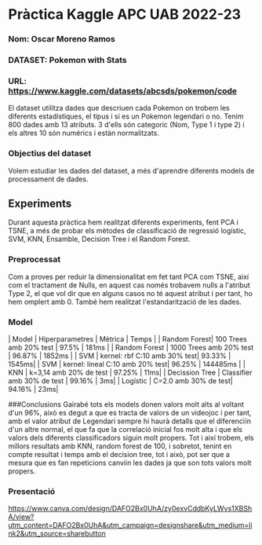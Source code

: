 # Pràctica Kaggle APC UAB 2022-23
### Nom: Oscar Moreno Ramos 
### DATASET: Pokemon with Stats
### URL: https://www.kaggle.com/datasets/abcsds/pokemon/code

El dataset utilitza dades que descriuen cada Pokemon on trobem les diferents estadístiques, el tipus i si es un Pokemon legendari o no.
Tenim 800 dades amb 13 atributs. 3 d'ells són categoric (Nom, Type 1 i type 2) i els altres 10 són numérics i estàn normalitzats.

### Objectius del dataset
Volem estudiar les dades del dataset, a més d'aprendre diferents models de processament de dades.
## Experiments
Durant aquesta pràctica hem realitzat diferents experiments, fent PCA i TSNE, a més de probar els mètodes de classificació de regressió logístic, SVM, KNN, Ensamble, Decision Tree i el Random Forest.
### Preprocessat
Com a proves per reduir la dimensionalitat em fet tant PCA com TSNE, així com el tractament de Nulls, en aquest cas només trobavem nulls a l'atribut Type 2, el que vol dir que en alguns casos no té aquest atribut i per tant, ho hem omplert amb 0. També hem realitzat l'estandarització de les dades.

### Model
| Model | Hiperparametres | Mètrica | Temps |
| Random Forest| 100 Trees amb 20% test  | 97.5% | 181ms |
| Random Forest | 1000 Trees amb 20% test | 96.87% | 1852ms |
| SVM | kernel: rbf C:10 amb 30% test| 93.33% | 1545ms|
| SVM | kernel: lineal C:10 amb 20% test| 96.25% | 144485ms |
| KNN | k=3,14 amb 20% de test | 97.25% | 11ms|
| Decission Tree | Classifier amb 30% de test | 99.16% | 3ms|
| Logístic | C=2.0 amb 30% de test| 94.16% | 23ms|


###Conclusions
Gairabé tots els models donen valors molt alts al voltant d'un 96%, això es degut a que es tracta de valors de un videojoc i per tant, amb el valor atribut de Legendari sempre hi haurà detalls que el diferencïin d'un altre normal, el que fa que la correlació inicial fos molt alta i que els valors dels diferents classificadors siguin molt propers. Tot i així trobem, els millors resultats amb KNN, random forest de 100, i sobretot, tenint en compte resultat i temps amb el decision tree, tot i això, pot ser que a mesura que es fan repeticions canviin les dades ja que son tots valors molt propers.

### Presentació
https://www.canva.com/design/DAFO2Bx0UhA/zy0exvCddbKyLWvs1XBShA/view?utm_content=DAFO2Bx0UhA&utm_campaign=designshare&utm_medium=link2&utm_source=sharebutton
